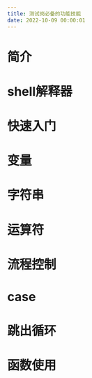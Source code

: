 ```yaml
---
title: 测试岗必备的功能技能
date: 2022-10-09 00:00:01
---
```


# 简介

# shell解释器

# 快速入门

# 变量

# 字符串

# 运算符

# 流程控制

# case

# 跳出循环

# 函数使用